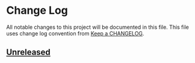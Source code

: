 # Change Log
All notable changes to this project will be documented in this file.
This file uses change log convention from [Keep a CHANGELOG](http://keepachangelog.com).

## [Unreleased][unreleased]


[unreleased]: https://github.com/hadenlabs/ansible-role-python/compare/0.0.8...HEAD
[0.0.8]: https://github.com/hadenlabs/ansible-role-python/compare/0.0.7...0.0.8
[0.0.7]: https://github.com/hadenlabs/ansible-role-python/compare/0.0.6...0.0.7
[0.0.6]: https://github.com/hadenlabs/ansible-role-python/compare/0.0.5...0.0.6
[0.0.5]: https://github.com/hadenlabs/ansible-role-python/compare/0.0.4...0.0.5
[0.0.4]: https://github.com/hadenlabs/ansible-role-python/compare/0.0.3...0.0.4
[0.0.3]: https://github.com/hadenlabs/ansible-role-python/compare/0.0.2...0.0.3
[0.0.2]: https://github.com/hadenlabs/ansible-role-python/compare/0.0.1...0.0.2
[0.0.1]: https://github.com/hadenlabs/ansible-role-python/compare/0.0.0...0.0.1

[CHANGELOG.md]: CHANGELOG.md
[CONTRIBUTING.md]: CONTRIBUTING.md
[LICENCE.md]: LICENCE.md
[README.md]: README.md
